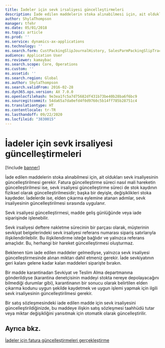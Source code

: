```yaml
---
title: İadeler için sevk irsaliyesi güncelleştirmeleri
description: İade edilen maddelerin stoka alınabilmesi için, ait oldukları sevk irsaliyesinin güncelleştirilmesi gerekir.
author: ShylaThompson
manager: tfehr
ms.date: 05/01/2018
ms.topic: article
ms.prod: ''
ms.service: dynamics-ax-applications
ms.technology: ''
ms.search.form: CustPackingSlipJournalHistory, SalesParmPackingSlipTrackingInformation
audience: Application User
ms.reviewer: kamaybac
ms.search.scope: Core, Operations
ms.custom: ''
ms.assetid: ''
ms.search.region: Global
ms.author: ShylaThompson
ms.search.validFrom: 2016-02-28
ms.dyn365.ops.version: AX 7.0.0
ms.openlocfilehash: 9e3ea1fc5a7d75682df431b73be40b28ba6f6bc9
ms.sourcegitcommit: 54da65a7da0efd4f0d9760c5b14ff785b28751c4
ms.translationtype: HT
ms.contentlocale: tr-TR
ms.lasthandoff: 09/22/2020
ms.locfileid: "3830015"
---
```

# <a name="packing-slip-updates-for-returns"></a>İadeler için sevk irsaliyesi güncelleştirmeleri  

[!include [banner](../includes/banner.md)]


İade edilen maddelerin stoka alınabilmesi için, ait oldukları sevk irsaliyesinin güncelleştirilmesi gerekir. Fatura güncelleştirme süreci nasıl mali hareketin güncelleştirilmesi ise, sevk irsaliyesi güncelleştirme süreci de stok kaydının fiziksel olarak güncelleştirilmesidir; başka bir deyişle, değişiklikleri stoka kaydeder. İadelerde ise, elden çıkarma eylemine atanan adımlar, sevk irsaliyesinin güncelleştirilmesi sırasında uygulanır.

Sevk irsaliyesi güncelleştirmesi, madde geliş günlüğünde veya iade siparişinde işlenebilir.

Sevk irsaliyesi deftere nakletme sürecinin bir parçası olarak, müşterinin sevkiyat belgelerindeki sevk irsaliyesi referans numarası sipariş satırlarıyla ilişkilendirilebilir. Bu ilişkilendirme isteğe bağlıdır ve yalnızca referans amaçlıdır. Bu, herhangi bir hareket güncelleştirmesi oluşturmaz.

Beklenen tüm iade edilen maddeler gelmediyse, yalnızca sevk irsaliyesi güncelleştirmesinde alınan miktarı dahil etmeniz gerekir. İade sevkiyatının geri kalanı gelene kadar kalan maddeleri siparişte bırakın.

Bir madde karantinadan Sevkiyat ve Teslim Alma departmanına gönderildiyse (karantina denetçisinin maddeyi stokta nereye depolayacağını bilmediği durumlar gibi), karantinanın bir sonucu olarak belirtilen elden çıkarma kodunu uygun şekilde kaydetmek ve uygun işlemi yapmak için ilgili sevk irsaliyesinin güncelleştirilmesi gerekir.

Bir satış sözleşmesindeki iade edilen madde için sevk irsaliyesini güncelleştirildiğinizde, bu maddeye ilişkin satış sözleşmesi taahhüdü tutar veya miktar değişikliğini yansıtmak için otomatik olarak güncelleştirilir. 

## <a name="see-also"></a>Ayrıca bkz.

[İadeler için fatura güncelleştirmeleri gerçekleştirme](perform-invoice-updates-for-returns.md)

  


